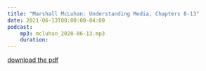 ```yaml
---
title: "Marshall McLuhan: Understanding Media, Chapters 8-13"
date: 2021-06-13T00:00:00-04:00
podcast:
    mp3: mcluhan_2020-06-13.mp3
    duration:
---
```

[download the pdf](https://cuckpodcasts.blob.core.windows.net/pdfs/mcluhan_understanding_media.pdf)

